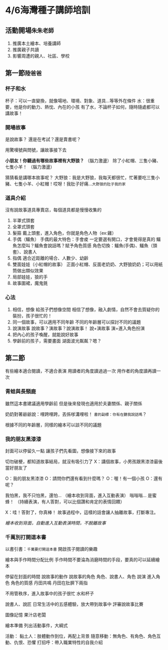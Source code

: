 # 4/6海灣種子講師培訓

## 活動開場`朱朱老師`

1. 推廣本土繪本、培養講師
2. 推廣親子共讀
3. 影響周遭的親人、社區、學校

## 第一節`陸爸爸`

### 杯子和水

杯子：可以一直變換，就像場地、環境、對象、道具...等等外在條件
水：很重要，他是你的動力、熱忱、內在的小孩
有了水，不論杯子如何，隨時隨處都可以講故事！

### 開場故事

是說故事？
還是在考試？還是賣書呢？

用驚嘆號與問號，讓故事接下去

**小朋友！你聽過有哪些故事裡有大野狼？**
（腦力激盪）
除了小紅帽、三隻小豬、七隻小羊！
（腦力激盪）

猜猜看是講哪本故事呢？
大野狼：我是大野狼，我每天都很忙，忙著要吃三隻小豬、七隻小羊、小紅帽！哎呀！我肚子好痛...`大野狼的肚子我的家`


### 道具介紹

沒有說故事道具專賣店，每個道具都是慢慢收集的

1. 半罩式頭套
2. 全罩式頭套
3. 髮箍
戴上頭套，進入角色，你就是角色人物（ex:雞）
4. 手偶（鱷魚）
手偶的最大特色：手會痠
一定要選有開口，才會覺得是真的
鱷魚怎麼叫？鱷魚會說話嗎？賦予角色質感
角色切換：鱷魚(手偶)、鱷魚（頭套）、說書人
5. 指偶
適合近距離的場合、人數少、幼齡
6. 雙面娃娃（小紅帽的故事）
正面小紅帽、反面老奶奶、大野狼奶奶；可以用紙筒做出類似效果
7. 局部娃娃，狼的手
8. 故事圍裙，魔鬼氈

### 心法
1. 相信，想像
給孩子們想像空間
相信了想像，融入劇情，自然不會去質疑你的裝扮，孩子很忙的！
2. 同一個故事，可以適用不同年齡
不同的年齡層可以探討不同的議題
3. 說演故事
說故事？演故事？說演故事！
說+演故事
演=進入角色扮演
4. 把內心的孩子喚醒，就能說好故事
5. 學齡前的孩子，需要畫面
湖面波光粼粼？嗯？


## 第二節
有些繪本適合閱讀，不適合表演
用讀者的角度讀過過一次
用作者的角度讀再讀一次

### 青蛙與長頸鹿
雖然這本書建議適用學齡前
但是後來發現也適用於夫妻關係、親子關係

奶奶對著爺爺說：哩跨哩跨，丟係嗲溝哩啦！
`書的副標：你有在聽我說話嗎`？


根據不同的年齡層，同樣的繪本可以談不同的議題

### 我的朋友黑漆漆
封面可以停留久一點
讓孩子們先看圖，想像接下來的故事

切勿破梗，都知道故事結局，就沒有吸引力了
X：講個故事，小男孩跟黑漆漆最後當好朋友了


O：我的朋友黑漆漆
O：請問你們還有看到什麼嗎？
O：喔！有一個小孩
O：還有呢？


我怕黑，我不只怕黑，還怕...
（繪本收到背面，進入互動表演）
嗡嗡嗡...
是蜜蜂！
（持續表演，有人答對，可以比個讚和肯定的表情回饋）

X：哇！答對了，你真棒！
故事過程中，這樣的話會讓人抽離故事，打斷專注。

*繪本收到背面，自動進入互動表演時間，不脫離故事*

### 千萬別打開這本書
以書引書：`千萬要打開這本書`
開啟孩子閱讀的樂趣


繪本與手作時間分配比例
手作時間不要淪為消磨時間的手段，要真的可以延續繪本

停留在封面的時間
說故事的動作
說故事的角色
角色、說書人、角色
說演
進入角色
角色的質感
丹田共鳴
丹田在肚臍下兩指

不用管秩序，進入故事中的孩子很忙
水和杯子

說書人、說匠
日常生活中的五感體驗，放大帶到故事中
評審說故事比賽

圖像記憶
果汁店老闆

繪本準備
列出活動事件，大綱式



活動：
黏土人：肢體動作到位，再配上背景
隨意移動：無角色、有角色、角色互動、仇恨、恐懼
打招呼：帶入職業特性的自我介紹